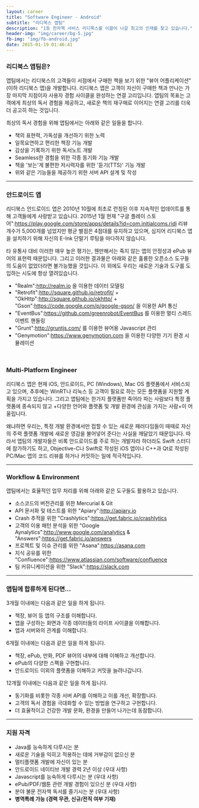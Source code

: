 ```yaml
---
layout: career
title: "Software Engineer - Android"
subtitle: "리디북스 앱팀"
description: "1등 전자책 서비스 리디북스를 이끌어 나갈 최고의 인재를 찾고 있습니다."
header-img: "img/career/bg-5.jpg"
fb-img: "img/fb-android.jpg"
date: 2015-01-19 01:46:41
---
```


### 리디북스 앱팀은?

앱팀에서는 리디북스의 고객들이 서점에서 구매한 책을 보기 위한 "뷰어 어플리케이션"(이하 리디북스 앱)을 개발합니다. 리디북스 앱은 고객이 자신이 구매한 책과 만나는 가장 마지막 지점이자 사용자 경험 사이클을 완성하는 연결 고리입니다. 앱팀의 목표는 고객에게 최상의 독서 경험을 제공하고, 새로운 책의 재구매로 이어지는 연결 고리를 더욱 더 공고히 하는 것입니다.

최상의 독서 경험을 위해 앱팀에서는 아래와 같은 일들을 합니다.

* 책의 표현력, 가독성을 개선하기 위한 노력
* 일목요연하고 편리한 책장 기능 개발
* 감상을 기록하기 위한 독서노트 개발
* Seamless한 경험을 위한 각종 동기화 기능 개발
* 책을 '보는'게 불편한 저시력자를 위한 '듣기(TTS)' 기능 개발
* 위와 같은 기능들을 제공하기 위한 서버 API 설계 및 작성

<hr>

### 안드로이드 앱

리디북스 안드로이드 앱은 2010년 10월에 최초로 런칭된 이후 지속적인 업데이트를 통해 고객들에게 사랑받고 있습니다. 2015년 1월 현재 "구글 플레이 스토어":https://play.google.com/store/apps/details?id=com.initialcoms.ridi 리뷰 개수가 5,000개를 넘었지만 평균 별점은 4점대를 유지하고 있으며, 심지어 리디북스 앱을 설치하기 위해 자신의 E-Ink 단말기 루팅을 마다하지 않습니다.

타 유통사 대비 이러한 매우 높은 평가는, 웬만해서는 죽지 않는 앱의 안정성과 ePub 뷰어의 표현력 때문입니다. 그리고 이러한 결과물은 아래와 같은 훌륭한 오픈소스 도구들의 도움이 없었더라면 불가능했을 것입니다. 이 외에도 우리는 새로운 기술과 도구를 도입하는 시도에 항상 열려있습니다.
<br>

* "Realm":http://realm.io 을 이용한 데이터 모델링
* "Retrofit":http://square.github.io/retrofit/ + "OkHttp":http://square.github.io/okhttp/ + "Gson":https://code.google.com/p/google-gson/ 을 이용한 API 통신
* "EventBus":https://github.com/greenrobot/EventBus 를 이용한 멀티 스레드 이벤트 핸들링
* "Grunt":http://gruntjs.com/ 를 이용한 뷰어용 Javascript 관리
* "Genymotion":https://www.genymotion.com 을 이용한 다양한 기기 환경 시뮬레이션

<br>

### Multi-Platform Engineer

리디북스 앱은 현재 iOS, 안드로이드, PC (Windows), Mac OS 플랫폼에서 서비스되고 있으며, 추후에는 WinRT나 리눅스 등 고객이 필요로 하는 모든 플랫폼을 지원할 계획을 가지고 있습니다. 그리고 앱팀에는 한가지 플랫폼만 죽어라 파는 사람보다 특정 플랫폼에 종속되지 않고 +다양한 언어와 플랫폼 및 개발 환경에 관심을 가지는 사람+이 어울립니다.

왜냐하면 우리는, 특정 개발 환경에서만 접할 수 있는 새로운 패러다임들이 때때로 자신의 주력 플랫폼 개발에 새로운 영감을 불어넣어 준다는 사실을 깨달았기 때문입니다. 따라서 앱팀의 개발자들은 비록 안드로이드를 주로 하는 개발자라 하더라도 Swift 스터디에 참가하기도 하고, Objective-C나 Swift로 작성된 iOS 앱이나 C++과 Qt로 작성된 PC/Mac 앱의 코드 리뷰를 하거나 커밋하는 일에 적극적입니다.

<hr>

### Workflow & Environment

앱팀에서는 효율적인 업무 처리를 위해 아래와 같은 도구들도 활용하고 있습니다.

* 소스코드의 버전관리를 위한 Mercurial & Git
* API 문서화 및 테스트를 위한 "Apiary":http://apiary.io
* Crash 추적을 위한 "Crashlytics":https://get.fabric.io/crashlytics
* 고객의 이용 패턴 분석을 위한 "Google Aynalytics":http://www.google.com/analytics & "Answers":https://get.fabric.io/answers
* 프로젝트 및 이슈 관리를 위한 "Asana":https://asana.com
* 지식 공유를 위한 "Confluence":https://www.atlassian.com/software/confluence
* 팀 커뮤니케이션을 위한 "Slack":https://slack.com

<hr>

### 앱팀에 합류하게 된다면…

3개월 이내에는 다음과 같은 일을 하게 됩니다.

* 책장, 뷰어 등 앱의 구조를 이해합니다.
* 앱을 구성하는 화면과 각종 데이터들의 라이프 사이클을 이해합니다.
* 앱과 서버와의 관계를 이해합니다.

6개월 이내에는 다음과 같은 일을 하게 됩니다.

* 책장, ePub, 만화, PDF 뷰어의 내부에 대해 이해하고 개선합니다.
* ePub의 다양한 스펙을 구현합니다.
* 안드로이드 이외의 플랫폼을 이해하고 커밋을 늘려나갑니다.

12개월 이내에는 다음과 같은 일을 하게 됩니다.

* 동기화를 비롯한 각종 서버 API를 이해하고 이를 개선, 확장합니다.
* 고객의 독서 경험을 극대화할 수 있는 방법을 연구하고 구현합니다.
* 더 효율적이고 건강한 개발 문화, 환경을 만들어 나가는데 동참합니다.

<hr>

### 지원 자격

* Java를 능숙하게 다루시는 분
* 새로운 기술을 익히고 적용하는 데에 거부감이 없으신 분
* 멀티플랫폼 개발에 자신이 있는 분
* 안드로이드 네이티브 개발 경력 2년 이상 (우대 사항)
* Javascript를 능숙하게 다루시는 분 (우대 사항)
* ePub/PDF/웹툰 관련 개발 경험이 있으신 분 (우대 사항)
* 분야 불문 전자책 독서를 즐기시는 분 (우대 사항)
* **병역특례 가능 (경력 무관, 신규/전직 여부 기재)**
